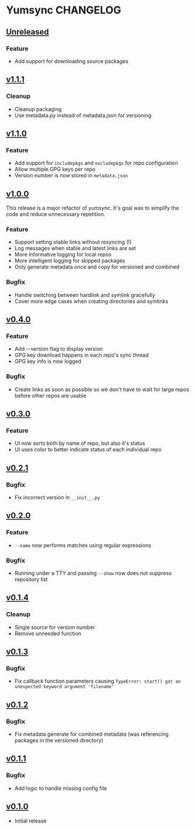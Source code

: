 Yumsync CHANGELOG
=================

[Unreleased]
------------

### Feature

* Add support for downloading source packages

[v1.1.1]
--------

### Cleanup

* Cleanup packaging
* Use metadata.py instead of metadata.json for versioning

[v1.1.0]
--------

### Feature

* Add support for `includepkgs` and `excludepkgs` for repo configuration
* Allow multiple GPG keys per repo
* Version number is now stored in `metadata.json`

[v1.0.0]
--------

This release is a major refactor of yumsync. It's goal was
to simplify the code and reduce unnecessary repetition.

### Feature

* Support setting stable links without resyncing (!)
* Log messages when stable and latest links are set
* More informative logging for local repos
* More intelligent logging for skipped packages
* Only generate metadata once and copy for versioned and combined

### Bugfix

* Handle switching between hardlink and symlink gracefully
* Cover more edge cases when creating directories and symlinks

[v0.4.0]
--------

### Feature

* Add --version flag to display version
* GPG key download happens in each repo's sync thread
* GPG key info is now logged

### Bugfix

* Create links as soon as possible so we don't have to
  wait for large repos before other repos are usable

[v0.3.0]
--------

### Feature

* UI now sorts both by name of repo, but also it's status
* UI uses color to better indicate status of each individual repo

[v0.2.1]
--------

### Bugfix

* Fix incorrect version in `__init__.py`

[v0.2.0]
--------

### Feature

* `--name` now performs matches using regular expressions

### Bugfix

* Running under a TTY and passing `--show`
  now does not suppress repository list

[v0.1.4]
--------

### Cleanup

* Single source for version number
* Remove unneeded function

[v0.1.3]
--------

### Bugfix

* Fix callback function parameters causing
  `TypeError: start() got an unexpected keyword argument 'filename'`

[v0.1.2]
--------

### Bugfix

* Fix metadata generate for combined metadata
  (was referencing packages in the versioned directory)

[v0.1.1]
--------

### Bugfix

* Add logic to handle missing config file

[v0.1.0]
--------

* Initial release

[Unreleased]: https://github.com/jrwesolo/yumsync/compare/v1.1.1...HEAD
[v1.1.1]: https://github.com/jrwesolo/yumsync/compare/v1.1.0...v1.1.1
[v1.1.0]: https://github.com/jrwesolo/yumsync/compare/v1.0.0...v1.1.0
[v1.0.0]: https://github.com/jrwesolo/yumsync/compare/v0.4.0...v1.0.0
[v0.4.0]: https://github.com/jrwesolo/yumsync/compare/v0.3.0...v0.4.0
[v0.3.0]: https://github.com/jrwesolo/yumsync/compare/v0.2.1...v0.3.0
[v0.2.1]: https://github.com/jrwesolo/yumsync/compare/v0.2.0...v0.2.1
[v0.2.0]: https://github.com/jrwesolo/yumsync/compare/v0.1.4...v0.2.0
[v0.1.4]: https://github.com/jrwesolo/yumsync/compare/v0.1.3...v0.1.4
[v0.1.3]: https://github.com/jrwesolo/yumsync/compare/v0.1.2...v0.1.3
[v0.1.2]: https://github.com/jrwesolo/yumsync/compare/v0.1.1...v0.1.2
[v0.1.1]: https://github.com/jrwesolo/yumsync/compare/v0.1.0...v0.1.1
[v0.1.0]: https://github.com/jrwesolo/yumsync/compare/d614f60...v0.1.0
